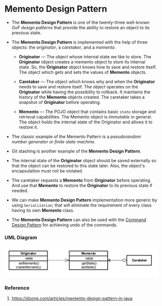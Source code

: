 # Memento Design Pattern

* The **Memento Design Pattern** is one of the twenty-three well-known _GoF design patterns_ that provide the ability
to restore an object to its previous state.

* The **Memento Design Pattern** is implemented with the help of three objects: the _originator_, a _caretaker_, and a _memento_.

    * **Originator** — The object whose internal state we like to store.
    The **Originator** object creates a memento object to store its internal state.
    So, the **Originator** object knows how to save and restore itself.
    The object which gets and sets the values of **Memento** objects.

    * **Caretaker** — The object which knows why and when the **Originator** needs to save and restore itself.
    The object operates on the **Originator** while having the possibility to rollback.
    It maintains the history of the **Memento** objects created.
    The caretaker takes a snapshot of **Originator** before operating.

    * **Memento** — The POJO object that contains basic `state` storage and retrieval capabilities.
      The Memento object is _immutable_ in general.
      The object holds the internal state of the Originator and allows it to restore it.

* The classic example of the Memento Pattern is a _pseudorandom number generator_ or _finite state machine_.

* Git stashing is another example of the **Memento Design Pattern**.

* The internal state of the **Originator** object should be saved externally so that the object can be restored to this state later.
Also, the object's encapsulation must not be violated.

* The caretaker requests a **Memento** from **Originator** before operating.
And use that **Memento** to restore the **Originator** to its previous state if needed.

* We can make **Memento Design Pattern** implementation more generic by using `Serialization`;
that will eliminate the requirement of every class having its own **Memento** class.

* The **Memento Design Pattern** can also be used with the [Command Design Pattern](../command) for achieving undo of the commands.

### UML Diagram

![uml diagram](../../../../../../../../.github/uploads/uml/memento.png)

### Reference

1. https://dzone.com/articles/memento-design-pattern-in-java